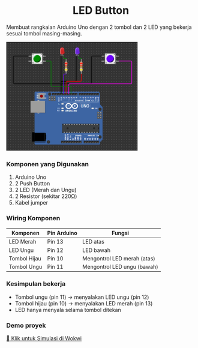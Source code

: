 <h1 align="center">LED Button</h1>

Membuat rangkaian Arduino Uno dengan 2 tombol dan 2 LED yang bekerja sesuai tombol masing-masing.

<img src="led.png" width="350px">

### Komponen yang Digunakan

1. Arduino Uno
2. 2 Push Button
3. 2 LED (Merah dan Ungu)
4. 2 Resistor (sekitar 220Ω)
5. Kabel jumper


### Wiring Komponen

| Komponen     | Pin Arduino | Fungsi                      |
| ------------ | ----------- | --------------------------- |
| LED Merah    | Pin 13      | LED atas                    |
| LED Ungu     | Pin 12      | LED bawah                   |
| Tombol Hijau | Pin 10      | Mengontrol LED merah (atas) |
| Tombol Ungu  | Pin 11      | Mengontrol LED ungu (bawah) |

### Kesimpulan bekerja

- Tombol ungu (pin 11) → menyalakan LED ungu (pin 12)
- Tombol hijau (pin 10) → menyalakan LED merah (pin 13)
- LED hanya menyala selama tombol ditekan


### Demo proyek 
[🔌 Klik untuk Simulasi di Wokwi](https://wokwi.com/projects/418148007991444481)
